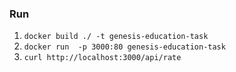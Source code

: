 ### Run

1. `docker build ./ -t genesis-education-task`
2. `docker run  -p 3000:80 genesis-education-task`
3. `curl http://localhost:3000/api/rate`